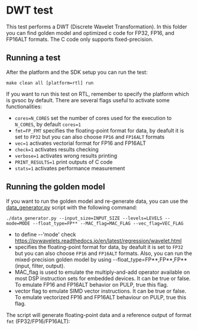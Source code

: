 # DWT test
This test performs a DWT (Discrete Wavelet Transformation).
In this folder you can find golden model and optimized c code for FP32, FP16, and FP16ALT formats.
The C code only supports fixed-precision.

## Running a test
After the platform and the SDK setup you can run the test:

~~~~~shell
make clean all [platform=rtl] run
~~~~~

If you want to run this test on RTL, remember to specify the platform which is gvsoc by default.
There are several flags useful to activate some functionalities:

- `cores=N_CORES` set the number of cores used for the execution to `N_CORES`, by default `cores=1`
- `fmt=FP_FMT` specifies the floating-point format for data, by deafult it is set to `FP32` but you can also choose `FP16` and `FP16ALT` formats
- `vec=1` activates vectorial format  for FP16 and FP16ALT
- `check=1` activates results checking
- `verbose=1` activates wrong results printing
- `PRINT_RESULTS=1` print outputs of C code
- `stats=1` activates performance measurement


## Running the golden model
If you want to run the golden model and re-generate data, you can use the [data_generator.py](./data_generator.py) script with the following command:

~~~~~shell
./data_generator.py --input_size=INPUT_SIZE --levels=LEVELS --mode=MODE --float_type=FP** --MAC_flag=MAC_FLAG --vec_flag=VEC_FLAG
~~~~~
- to define  --'mode' check https://pywavelets.readthedocs.io/en/latest/regression/wavelet.html 
- specifies the floating-point format for data, by deafult it is set to `FP32` but you can also choose `FP16` and `FP16ALT` formats. Also, you can run the mixed-precision golden model by using --float_type=FP**,FP**,FP** (input, filter, output).
- MAC_flag is used to emulate the multiply-and-add operator available on most DSP instruction sets for embedded devices. It can be true or false. To emulate FP16 and FP16ALT behavior on PULP, true this flag.
- vector flag to emulate SIMD vector instructions. It can be true or false. To emulate vectorized FP16 and FP16ALT behaviour on PULP, true this flag.

The script will generate floating-point data and a reference output of format `fmt` (FP32/FP16/FP16ALT):
